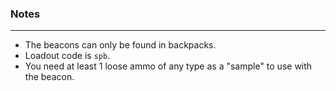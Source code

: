 ### Notes
---
- The beacons can only be found in backpacks.
- Loadout code is `spb`.
- You need at least 1 loose ammo of any type as a "sample" to use with the beacon.